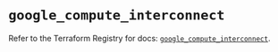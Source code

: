 # `google_compute_interconnect`

Refer to the Terraform Registry for docs: [`google_compute_interconnect`](https://registry.terraform.io/providers/hashicorp/google-beta/6.40.0/docs/resources/google_compute_interconnect).
